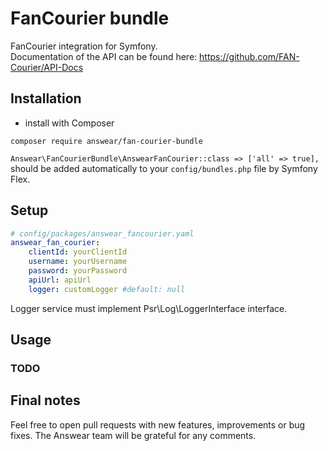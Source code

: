 # FanCourier bundle

FanCourier integration for Symfony.  
Documentation of the API can be found here: https://github.com/FAN-Courier/API-Docs

## Installation

* install with Composer

```
composer require answear/fan-courier-bundle
```

`Answear\FanCourierBundle\AnswearFanCourier::class => ['all' => true],`  
should be added automatically to your `config/bundles.php` file by Symfony Flex.

## Setup

```yaml
# config/packages/answear_fancourier.yaml
answear_fan_courier:
    clientId: yourClientId
    username: yourUsername
    password: yourPassword
    apiUrl: apiUrl
    logger: customLogger #default: null
```
Logger service must implement Psr\Log\LoggerInterface interface.

## Usage

### TODO

Final notes
------------

Feel free to open pull requests with new features, improvements or bug fixes. The Answear team will be grateful for any comments.


